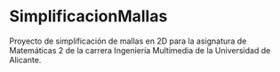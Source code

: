 # SimplificacionMallas

Proyecto de simplificación de mallas en 2D para la asignatura de Matemáticas 2 de la carrera Ingeniería Multimedia de la Universidad de Alicante.
